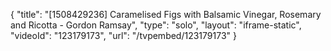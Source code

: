 {
    "title": "[1508429236] Caramelised Figs with Balsamic Vinegar, Rosemary and Ricotta - Gordon Ramsay",
    "type": "solo",
    "layout": "iframe-static",
    "videoId": "123179173",
    "url": "\/tvpembed\/123179173"
}
